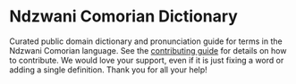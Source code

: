 
# Ndzwani Comorian Dictionary

Curated public domain dictionary and pronunciation guide for terms in the Ndzwani Comorian language. See the [contributing guide](https://github.com/drumworkteam/term/blob/make/.github/contributing.md) for details on how to contribute. We would love your support, even if it is just fixing a word or adding a single definition. Thank you for all your help!